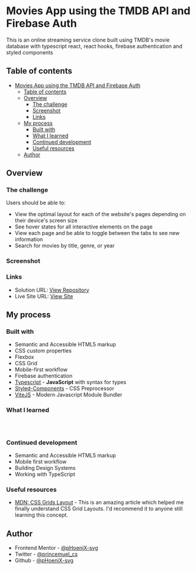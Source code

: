 # Movies App using the TMDB API and Firebase Auth

This is an online streaming service clone built using TMDB's movie database with typescript react, react hooks, firebase authentication and styled components

## Table of contents

- [Movies App using the TMDB API and Firebase Auth](#movies-app-using-the-tmdb-api-and-firebase-auth)
  - [Table of contents](#table-of-contents)
  - [Overview](#overview)
    - [The challenge](#the-challenge)
    - [Screenshot](#screenshot)
    - [Links](#links)
  - [My process](#my-process)
    - [Built with](#built-with)
    - [What I learned](#what-i-learned)
    - [Continued development](#continued-development)
    - [Useful resources](#useful-resources)
  - [Author](#author)

## Overview

### The challenge

Users should be able to:

- View the optimal layout for each of the website's pages depending on their device's screen size
- See hover states for all interactive elements on the page
- View each page and be able to toggle between the tabs to see new information
- Search for movies by title, genre, or year

### Screenshot

<!-- ![Project Screenshot](./screenshot.png) -->

### Links

- Solution URL: [View Repository](https://github.com/pHoeniX-svg/pick-fliks/)
- Live Site URL: [View Site](https://space-tours-fm.netlify.app/)

## My process

### Built with

- Semantic and Accessible HTML5 markup
- CSS custom properties
- Flexbox
- CSS Grid
- Mobile-first workflow
- Firebase authentication
- [Typescript](https://www.typescriptlang.org/) - **JavaScript** with syntax for types
- [Styled-Components](https://styled-components.com/) - CSS Preprocessor
- [ViteJS](https://github.com/vitejs/vite) - Modern Javascript Module Bundler

### What I learned

```html

```

```css

```

```ts

```

### Continued development

- Semantic and Accessible HTML5 markup
- Mobile first workflow
- Building Design Systems
- Working with TypeScript

### Useful resources

- [MDN: CSS Grids Layout](https://developer.mozilla.org/en-US/docs/Learn/CSS/CSS_layout/Grids) - This is an amazing article which helped me finally understand CSS Grid Layouts. I'd recommend it to anyone still learning this concept.

## Author

- Frontend Mentor - [@pHoeniX-svg](https://www.frontendmentor.io/profile/pHoeniX-svg)
- Twitter - [@princemuel_cs](https://twitter.com/princemuel_cs)
- Github - [@pHoeniX-svg](https://github.com/pHoeniX-svg/)
